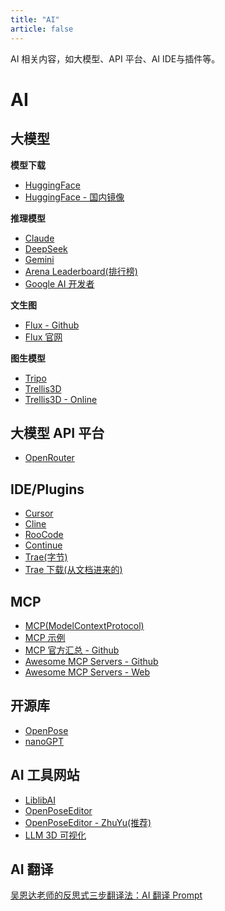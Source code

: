 ```yaml
---
title: "AI"
article: false
---
```


AI 相关内容，如大模型、API 平台、AI IDE与插件等。

<!-- more -->

# AI

## 大模型

**模型下载**

* [HuggingFace](https://huggingface.co/)
* [HuggingFace - 国内镜像](https://hf-mirror.com/)

**推理模型**

* [Claude](https://www.anthropic.com/)
* [DeepSeek](https://www.deepseek.com/)
* [Gemini](https://gemini.google.com/)
* [Arena Leaderboard(排行榜)](https://web.lmarena.ai/leaderboard)
* [Google AI 开发者](https://ai.google.dev/)

**文生图**

* [Flux - Github](https://github.com/black-forest-labs/flux)
* [Flux 官网](https://blackforestlabs.ai/)

**图生模型**

* [Tripo](https://www.tripo3d.ai/)
* [Trellis3D](https://trellis3d.github.io/)
* [Trellis3D - Online](https://huggingface.co/spaces/JeffreyXiang/TRELLIS)

## 大模型 API 平台

* [OpenRouter](https://openrouter.ai/)

## IDE/Plugins

* [Cursor](https://www.cursor.com/)
* [Cline](https://app.cline.bot/)
* [RooCode](https://roocode.com/)
* [Continue](https://www.continue.dev/)
* [Trae(字节)](https://traeide.com/)
* [Trae 下载(从文档进来的)](https://www.trae.ai/)

## MCP

* [MCP(ModelContextProtocol)](https://modelcontextprotocol.io/introduction)
* [MCP 示例](https://modelcontextprotocol.io/examples)
* [MCP 官方汇总 - Github](https://github.com/modelcontextprotocol/servers)
* [Awesome MCP Servers - Github](https://github.com/punkpeye/awesome-mcp-servers)
* [Awesome MCP Servers - Web](https://mcpservers.org/ "A collection of servers for the Model Context Protocol.")

## 开源库

* [OpenPose](https://github.com/CMU-Perceptual-Computing-Lab/openpose)
* [nanoGPT](https://github.com/karpathy/nanoGPT "The simplest, fastest repository for training/finetuning medium-sized GPTs.")

## AI 工具网站

* [LiblibAI](https://www.liblib.art/)
* [OpenPoseEditor](https://openposeai.com/)
* [OpenPoseEditor - ZhuYu(推荐)](https://zhuyu1997.github.io/open-pose-editor/?lng=zh)
* [LLM 3D 可视化](https://bbycroft.net/llm)

## AI 翻译

[吴恩达老师的反思式三步翻译法：AI 翻译 Prompt](https://blog.baduyifei.com/ai-translation-prompt/)
